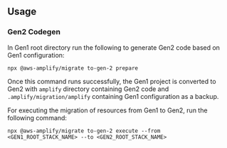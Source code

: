 ## Usage

### Gen2 Codegen

In Gen1 root directory run the following to generate Gen2 code based on Gen1 configuration:

`npx @aws-amplify/migrate to-gen-2 prepare`

Once this command runs successfully, the Gen1 project is converted to Gen2 with `amplify` directory containing Gen2 code and `.amplify/migration/amplify` containing Gen1 configuration as a backup.

For executing the migration of resources from Gen1 to Gen2, run the following command:

`npx @aws-amplify/migrate to-gen-2 execute --from <GEN1_ROOT_STACK_NAME> --to <GEN2_ROOT_STACK_NAME>`
